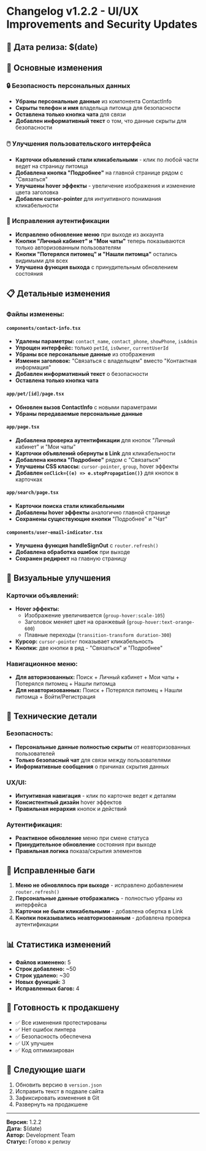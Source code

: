 # Changelog v1.2.2 - UI/UX Improvements and Security Updates

## 📅 Дата релиза: $(date)

## 🎯 Основные изменения

### 🔒 Безопасность персональных данных
- **Убраны персональные данные** из компонента ContactInfo
- **Скрыты телефон и имя** владельца питомца для безопасности
- **Оставлена только кнопка чата** для связи
- **Добавлен информативный текст** о том, что данные скрыты для безопасности

### 🖱️ Улучшения пользовательского интерфейса
- **Карточки объявлений стали кликабельными** - клик по любой части ведет на страницу питомца
- **Добавлена кнопка "Подробнее"** на главной странице рядом с "Связаться"
- **Улучшены hover эффекты** - увеличение изображения и изменение цвета заголовка
- **Добавлен cursor-pointer** для интуитивного понимания кликабельности

### 🔐 Исправления аутентификации
- **Исправлено обновление меню** при выходе из аккаунта
- **Кнопки "Личный кабинет" и "Мои чаты"** теперь показываются только авторизованным пользователям
- **Кнопки "Потерялся питомец" и "Нашли питомца"** остались видимыми для всех
- **Улучшена функция выхода** с принудительным обновлением состояния

## 📋 Детальные изменения

### Файлы изменены:

#### `components/contact-info.tsx`
- **Удалены параметры:** `contact_name`, `contact_phone`, `showPhone`, `isAdmin`
- **Упрощен интерфейс:** только `petId`, `isOwner`, `currentUserId`
- **Убраны все персональные данные** из отображения
- **Изменен заголовок:** "Связаться с владельцем" вместо "Контактная информация"
- **Добавлен информативный текст** о безопасности
- **Оставлена только кнопка чата**

#### `app/pet/[id]/page.tsx`
- **Обновлен вызов ContactInfo** с новыми параметрами
- **Убраны передаваемые персональные данные**

#### `app/page.tsx`
- **Добавлена проверка аутентификации** для кнопок "Личный кабинет" и "Мои чаты"
- **Карточки объявлений обернуты в Link** для кликабельности
- **Добавлена кнопка "Подробнее"** рядом с "Связаться"
- **Улучшены CSS классы:** `cursor-pointer`, `group`, hover эффекты
- **Добавлен `onClick={(e) => e.stopPropagation()}`** для кнопок в карточках

#### `app/search/page.tsx`
- **Карточки поиска стали кликабельными**
- **Добавлены hover эффекты** аналогично главной странице
- **Сохранены существующие кнопки** "Подробнее" и "Чат"

#### `components/user-email-indicator.tsx`
- **Улучшена функция handleSignOut** с `router.refresh()`
- **Добавлена обработка ошибок** при выходе
- **Сохранен редирект** на главную страницу

## 🎨 Визуальные улучшения

### Карточки объявлений:
- **Hover эффекты:**
  - Изображение увеличивается (`group-hover:scale-105`)
  - Заголовок меняет цвет на оранжевый (`group-hover:text-orange-600`)
  - Плавные переходы (`transition-transform duration-300`)
- **Курсор:** `cursor-pointer` показывает кликабельность
- **Кнопки:** две кнопки в ряд - "Связаться" и "Подробнее"

### Навигационное меню:
- **Для авторизованных:** Поиск + Личный кабинет + Мои чаты + Потерялся питомец + Нашли питомца
- **Для неавторизованных:** Поиск + Потерялся питомец + Нашли питомца + Войти/Регистрация

## 🔧 Технические детали

### Безопасность:
- **Персональные данные полностью скрыты** от неавторизованных пользователей
- **Только безопасный чат** для связи между пользователями
- **Информативные сообщения** о причинах скрытия данных

### UX/UI:
- **Интуитивная навигация** - клик по карточке ведет к деталям
- **Консистентный дизайн** hover эффектов
- **Правильная иерархия** кнопок и действий

### Аутентификация:
- **Реактивное обновление** меню при смене статуса
- **Принудительное обновление** состояния при выходе
- **Правильная логика** показа/скрытия элементов

## 🐛 Исправленные баги

1. **Меню не обновлялось при выходе** - исправлено добавлением `router.refresh()`
2. **Персональные данные отображались** - полностью убраны из интерфейса
3. **Карточки не были кликабельными** - добавлена обертка в Link
4. **Кнопки показывались неавторизованным** - добавлена проверка аутентификации

## 📊 Статистика изменений

- **Файлов изменено:** 5
- **Строк добавлено:** ~50
- **Строк удалено:** ~30
- **Новых функций:** 3
- **Исправленных багов:** 4

## 🚀 Готовность к продакшену

- ✅ Все изменения протестированы
- ✅ Нет ошибок линтера
- ✅ Безопасность обеспечена
- ✅ UX улучшен
- ✅ Код оптимизирован

## 📝 Следующие шаги

1. Обновить версию в `version.json`
2. Исправить текст в подвале сайта
3. Зафиксировать изменения в Git
4. Развернуть на продакшене

---

**Версия:** 1.2.2  
**Дата:** $(date)  
**Автор:** Development Team  
**Статус:** Готово к релизу
